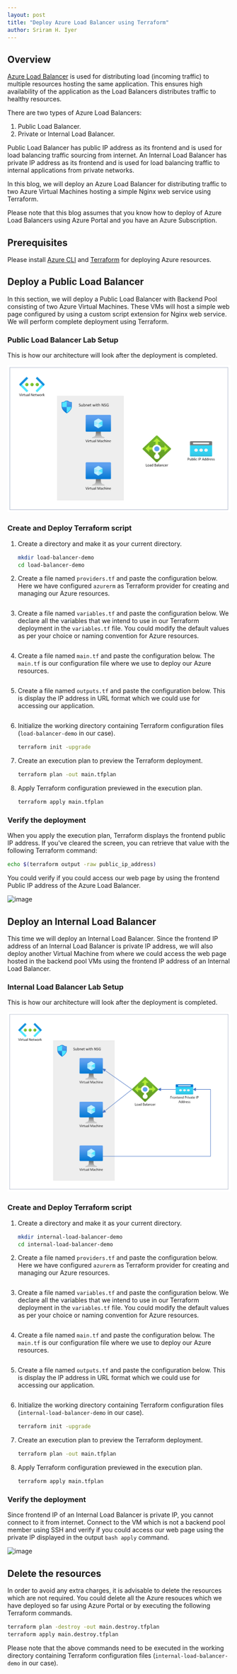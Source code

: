 ```yaml
---
layout: post
title: "Deploy Azure Load Balancer using Terraform"
author: Sriram H. Iyer
---
```


## Overview

[Azure Load Balancer](https://learn.microsoft.com/en-us/azure/load-balancer/load-balancer-overview) is used for distributing load (incoming traffic) to multiple resources hosting the same application. This ensures high availability of the application as the Load Balancers distributes traffic to healthy resources.

There are two types of Azure Load Balancers:
1. Public Load Balancer.
2. Private or Internal Load Balancer.

Public Load Balancer has public IP address as its frontend and is used for load balancing traffic sourcing from internet. An Internal Load Balancer has private IP address as its frontend and is used for load balancing traffic to internal applications from private networks.

In this blog, we will deploy an Azure Load Balancer for distributing traffic to two Azure Virtual Machines hosting a simple Nginx web service using Terraform.

Please note that this blog assumes that you know how to deploy of Azure Load Balancers using Azure Portal and you have an Azure Subscription.

## Prerequisites

Please install [Azure CLI](https://learn.microsoft.com/en-us/cli/azure/install-azure-cli) and [Terraform](https://developer.hashicorp.com/terraform/tutorials/aws-get-started/install-cli) for deploying Azure resources.

## Deploy a Public Load Balancer

In this section, we will deploy a Public Load Balancer with Backend Pool consisting of two Azure Virtual Machines. These VMs will host a simple web page configured by using a custom script extension for Nginx web service. We will perform complete deployment using Terraform.

### Public Load Balancer Lab Setup

This is how our architecture will look after the deployment is completed.

![Network Diagram](https://raw.githubusercontent.com/hisriram96/blog/main/_pictures/azure-public-load-balancer-with-two-virtual-machines-network-diagram.png)

### Create and Deploy Terraform script

1. Create a directory and make it as your current directory.

   ```bash
   mkdir load-balancer-demo
   cd load-balancer-demo
   ```
   
2. Create a file named ```providers.tf``` and paste the configuration below. Here we have configured ```azurerm``` as Terraform provider for creating and managing our Azure resources.

   <pre id="code1"></pre>
   <script>
     fetch('https://raw.githubusercontent.com/hisriram96/blog/main/_terraform-scripts/azure-public-load-balancer-lab/providers.tf')
       .then(response => response.text())
       .then(text => document.getElementById('code1').textContent = text);
   </script>

3. Create a file named ```variables.tf``` and paste the configuration below. We declare all the variables that we intend to use in our Terraform deployment in the ```variables.tf``` file. You could modify the default values as per your choice or naming convention for Azure resources.

   <pre id="code2"></pre>
   <script>
     fetch('https://raw.githubusercontent.com/hisriram96/blog/main/_terraform-scripts/azure-public-load-balancer-lab/variables.tf')
       .then(response => response.text())
       .then(text => document.getElementById('code2').textContent = text);
   </script>

4. Create a file named ```main.tf``` and paste the configuration below. The ```main.tf``` is our configuration file where we use to deploy our Azure resources.

   <pre id="code3"></pre>
   <script>
     fetch('https://raw.githubusercontent.com/hisriram96/blog/main/_terraform-scripts/azure-public-load-balancer-lab/main.tf')
       .then(response => response.text())
       .then(text => document.getElementById('code3').textContent = text);
   </script>

5. Create a file named ```outputs.tf``` and paste the configuration below. This is display the IP address in URL format which we could use for accessing our application.

   <pre id="code4"></pre>
   <script>
     fetch('https://raw.githubusercontent.com/hisriram96/blog/main/_terraform-scripts/azure-public-load-balancer-lab/outputs.tf')
       .then(response => response.text())
       .then(text => document.getElementById('code4').textContent = text);
   </script>

6. Initialize the working directory containing Terraform configuration files (```load-balancer-demo``` in our case).

   ```bash
   terraform init -upgrade
   ```

7. Create an execution plan to preview the Terraform deployment.

   ```bash
   terraform plan -out main.tfplan
   ```

8. Apply Terraform configuration previewed in the execution plan.

   ```bash
   terraform apply main.tfplan
   ```

### Verify the deployment

When you apply the execution plan, Terraform displays the frontend public IP address. If you've cleared the screen, you can retrieve that value with the following Terraform command:

```bash
echo $(terraform output -raw public_ip_address)
```

You could verify if you could access our web page by using the frontend Public IP address of the Azure Load Balancer.

<img width="302" alt="image" src="https://github.com/hisriram96/blog/assets/56336513/f02b30f8-389f-4cd9-b4bb-f9717d1aaeb3">

## Deploy an Internal Load Balancer

This time we will deploy an Internal Load Balancer. Since the frontend IP address of an Internal Load Balancer is private IP address, we will also deploy another Virtual Machine from where we could access the web page hosted in the backend pool VMs using the frontend IP address of an Internal Load Balancer.

### Internal Load Balancer Lab Setup

This is how our architecture will look after the deployment is completed.

![Network Diagram](https://raw.githubusercontent.com/hisriram96/blog/main/_pictures/azure-internal-load-balancer-with-two-virtual-machines-network-diagram.png)

### Create and Deploy Terraform script

1. Create a directory and make it as your current directory.

   ```bash
   mkdir internal-load-balancer-demo
   cd internal-load-balancer-demo
   ```
   
2. Create a file named ```providers.tf``` and paste the configuration below. Here we have configured ```azurerm``` as Terraform provider for creating and managing our Azure resources.

   <pre id="code5"></pre>
   <script>
     fetch('https://raw.githubusercontent.com/hisriram96/blog/main/_terraform-scripts/azure_internal-load-balancer-lab/providers.tf')
       .then(response => response.text())
       .then(text => document.getElementById('code5').textContent = text);
   </script>

3. Create a file named ```variables.tf``` and paste the configuration below. We declare all the variables that we intend to use in our Terraform deployment in the ```variables.tf``` file. You could modify the default values as per your choice or naming convention for Azure resources.

   <pre id="code6"></pre>
   <script>
     fetch('https://raw.githubusercontent.com/hisriram96/blog/main/_terraform-scripts/azure_internal-load-balancer-lab/variables.tf')
       .then(response => response.text())
       .then(text => document.getElementById('code6').textContent = text);
   </script>

4. Create a file named ```main.tf``` and paste the configuration below. The ```main.tf``` is our configuration file where we use to deploy our Azure resources.

   <pre id="code7"></pre>
   <script>
     fetch('https://raw.githubusercontent.com/hisriram96/blog/main/_terraform-scripts/azure_internal-load-balancer-lab/main.tf')
       .then(response => response.text())
       .then(text => document.getElementById('code7').textContent = text);
   </script>

5. Create a file named ```outputs.tf``` and paste the configuration below. This is display the IP address in URL format which we could use for accessing our application.

   <pre id="code8"></pre>
   <script>
     fetch('https://raw.githubusercontent.com/hisriram96/blog/main/_terraform-scripts/azure_internal-load-balancer-lab/outputs.tf')
       .then(response => response.text())
       .then(text => document.getElementById('code8').textContent = text);
   </script>

6. Initialize the working directory containing Terraform configuration files (```internal-load-balancer-demo``` in our case).

   ```bash
   terraform init -upgrade
   ```

7. Create an execution plan to preview the Terraform deployment.

   ```bash
   terraform plan -out main.tfplan
   ```

8. Apply Terraform configuration previewed in the execution plan.

   ```bash
   terraform apply main.tfplan
   ```

### Verify the deployment

Since frontend IP of an Internal Load Balancer is private IP, you cannot connect to it from internet. Connect to the VM which is not a backend pool member using SSH and verify if you could access our web page using the private IP displayed in the output ```bash apply``` command.

<img width="269" alt="image" src="https://github.com/hisriram96/blog/assets/56336513/e401b140-a8ce-4064-a096-bf6b8ea0ce2e">

## Delete the resources

In order to avoid any extra charges, it is advisable to delete the resources which are not required. You could delete all the Azure resouces which we have deployed so far using Azure Portal or by executing the following Terraform commands.

```bash
terraform plan -destroy -out main.destroy.tfplan
terraform apply main.destroy.tfplan
```

Please note that the above commands need to be executed in the working directory containing Terraform configuration files (```internal-load-balancer-demo``` in our case).

<link rel="alternate" type="application/rss+xml"  href="{{ site.url }}/feed.xml" title="{{ site.title }}">
